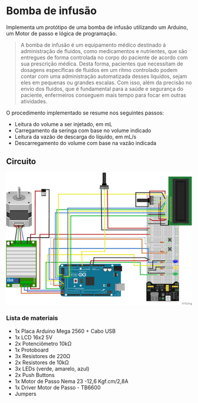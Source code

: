 # Bomba de infusão

Implementa um protótipo de uma bomba de infusão utilizando um Arduino, um Motor de passo e lógica de programação.

> A bomba de infusão é um equipamento médico destinado à administração de fluidos, como medicamentos e nutrientes, que são entregues de forma controlada no corpo do paciente de acordo com sua prescrição médica. Desta forma, pacientes que necessitam de dosagens específicas de fluidos em um ritmo controlado podem contar com uma administração automatizada desses líquidos, sejam eles em pequenas ou grandes escalas. Com isso, além da precisão no envio dos fluidos, que é fundamental para a saúde e segurança do paciente, enfermeiros conseguem mais tempo para focar em outras atividades.

O procedimento implementado se resume nos seguintes passos:
* Leitura do volume a ser injetado, em mL
* Carregamento da seringa com base no volume indicado
* Leitura da vazão de descarga do líquido, em mL/s
* Descarregamento do volume com base na vazão indicada

## Circuito

![Circuito](docs/arduino-schema.png)

### Lista de materiais
* 1x Placa Arduino Mega 2560 + Cabo USB
* 1x LCD 16x2 5V
* 2x Potenciômetro 10kΩ
* 1x Protoboard
* 3x Resistores de 220Ω
* 2x Resistores de 10kΩ
* 3x LEDs (verde, amarelo, azul)
* 2x Push Buttons
* 1x Motor de Passo Nema 23 -12,6 Kgf.cm/2,8A
* 1x Driver Motor de Passo - TB6600
* Jumpers